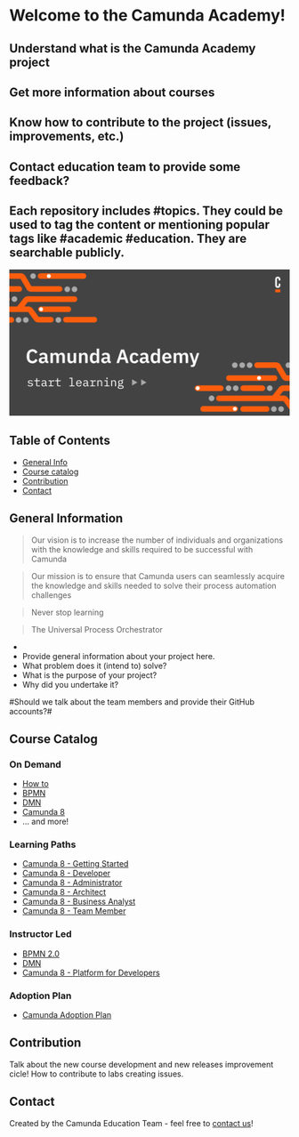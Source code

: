 # Welcome to the Camunda Academy!

## Understand what is the Camunda Academy project
## Get more information about courses
## Know how to contribute to the project (issues, improvements, etc.)
## Contact education team to provide some feedback?
## Each repository includes #topics. They could be used to tag the content or mentioning popular tags like #academic #education. They are searchable publicly.

<a href="https://academy.camunda.com/" target="_blank">
  <img src="featured-image.png" alt="Camunda Academy - Start learning" title="Camunda Academy"/>
</a>

## Table of Contents
* [General Info](#general-information)
* [Course catalog](#course-catalog)
* [Contribution](#contribution)
* [Contact](#contact)
<!-- * [License](#license) -->


## General Information

> Our vision is to increase the number of individuals and organizations with the knowledge and skills required to be successful with Camunda

> Our mission is to ensure that Camunda users can seamlessly acquire the knowledge and skills needed to solve their process automation challenges

> Never stop learning

> The Universal Process Orchestrator
- 
- Provide general information about your project here.
- What problem does it (intend to) solve?
- What is the purpose of your project?
- Why did you undertake it?
<!-- You don't have to answer all the questions - just the ones relevant to your project. -->

#Should we talk about the team members and provide their GitHub accounts?#


## Course Catalog

### On Demand
- [How to](https://academy.camunda.com/page/how-to)
- [BPMN](https://academy.camunda.com/page/bpmn)
- [DMN](https://academy.camunda.com/page/dmn)
- [Camunda 8](https://academy.camunda.com/page/camunda-8)
- ... and more!

### Learning Paths
- [Camunda 8 - Getting Started](https://academy.camunda.com/path/c8-lp-getting-started)
- [Camunda 8 - Developer](https://academy.camunda.com/path/c8-lp-developer)
- [Camunda 8 - Administrator](https://academy.camunda.com/path/c8-lp-administrator)
- [Camunda 8 - Architect](https://academy.camunda.com/path/c8-lp-architect)
- [Camunda 8 - Business Analyst](https://academy.camunda.com/path/c8-lp-business-analyst)
- [Camunda 8 - Team Member](https://academy.camunda.com/path/c8-lp-team-member)

### Instructor Led
- [BPMN 2.0](https://academy.camunda.com/page/instructor-led)
- [DMN](https://academy.camunda.com/page/instructor-led)
- [Camunda 8 - Platform for Developers](https://academy.camunda.com/page/instructor-led)

### Adoption Plan
- [Camunda Adoption Plan](https://academy.camunda.com/plan/adoption)

  
## Contribution
Talk about the new course development and new releases improvement cicle!
How to contribute to labs creating issues.


## Contact
Created by the Camunda Education Team - feel free to [contact us](mailto:academy@camunda.com)!


<!-- Optional -->
<!-- ## License -->
<!-- This project is open source and available under the [... License](). -->
